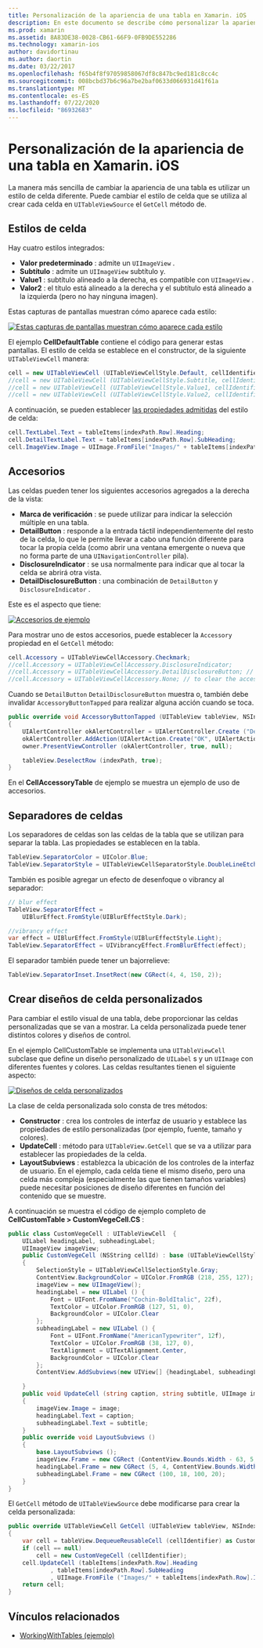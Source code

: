 ```yaml
---
title: Personalización de la apariencia de una tabla en Xamarin. iOS
description: En este documento se describe cómo personalizar la apariencia de una tabla en Xamarin. iOS. Describe los estilos de celda, los accesorios, los separadores de celdas y los diseños de celda personalizados.
ms.prod: xamarin
ms.assetid: 8A83DE38-0028-CB61-66F9-0FB9DE552286
ms.technology: xamarin-ios
author: davidortinau
ms.author: daortin
ms.date: 03/22/2017
ms.openlocfilehash: f65b4f8f97059858067df8c847bc9ed181c8cc4c
ms.sourcegitcommit: 008bcbd37b6c96a7be2baf0633d066931d41f61a
ms.translationtype: MT
ms.contentlocale: es-ES
ms.lasthandoff: 07/22/2020
ms.locfileid: "86932683"
---
```

# <a name="customizing-a-tables-appearance-in-xamarinios"></a>Personalización de la apariencia de una tabla en Xamarin. iOS

La manera más sencilla de cambiar la apariencia de una tabla es utilizar un estilo de celda diferente. Puede cambiar el estilo de celda que se utiliza al crear cada celda en `UITableViewSource` el `GetCell` método de.

## <a name="cell-styles"></a>Estilos de celda

Hay cuatro estilos integrados:

- **Valor predeterminado** : admite un `UIImageView` .
- **Subtítulo** : admite un `UIImageView` subtítulo y.
- **Value1** : subtítulo alineado a la derecha, es compatible con `UIImageView` .
- **Valor2** : el título está alineado a la derecha y el subtítulo está alineado a la izquierda (pero no hay ninguna imagen).

Estas capturas de pantallas muestran cómo aparece cada estilo:

 [![Estas capturas de pantallas muestran cómo aparece cada estilo](customizing-table-appearance-images/image7.png)](customizing-table-appearance-images/image7.png#lightbox)

El ejemplo **CellDefaultTable** contiene el código para generar estas pantallas. El estilo de celda se establece en el constructor, de la siguiente `UITableViewCell` manera:

```csharp
cell = new UITableViewCell (UITableViewCellStyle.Default, cellIdentifier);
//cell = new UITableViewCell (UITableViewCellStyle.Subtitle, cellIdentifier);
//cell = new UITableViewCell (UITableViewCellStyle.Value1, cellIdentifier);
//cell = new UITableViewCell (UITableViewCellStyle.Value2, cellIdentifier);
```

A continuación, se pueden establecer [las propiedades admitidas](xref:UIKit.UITableViewCell) del estilo de celda:

```csharp
cell.TextLabel.Text = tableItems[indexPath.Row].Heading;
cell.DetailTextLabel.Text = tableItems[indexPath.Row].SubHeading;
cell.ImageView.Image = UIImage.FromFile("Images/" + tableItems[indexPath.Row].ImageName); // don't use for Value2
```

## <a name="accessories"></a>Accesorios

Las celdas pueden tener los siguientes accesorios agregados a la derecha de la vista:

- **Marca de verificación** : se puede utilizar para indicar la selección múltiple en una tabla.
- **DetailButton** : responde a la entrada táctil independientemente del resto de la celda, lo que le permite llevar a cabo una función diferente para tocar la propia celda (como abrir una ventana emergente o nueva que no forma parte de una `UINavigationController` pila).
- **DisclosureIndicator** : se usa normalmente para indicar que al tocar la celda se abrirá otra vista.
- **DetailDisclosureButton** : una combinación de `DetailButton` y `DisclosureIndicator` .

Este es el aspecto que tiene:

 [![Accesorios de ejemplo](customizing-table-appearance-images/image8.png)](customizing-table-appearance-images/image8.png#lightbox)

Para mostrar uno de estos accesorios, puede establecer la `Accessory` propiedad en el `GetCell` método:

```csharp
cell.Accessory = UITableViewCellAccessory.Checkmark;
//cell.Accessory = UITableViewCellAccessory.DisclosureIndicator;
//cell.Accessory = UITableViewCellAccessory.DetailDisclosureButton; // implement AccessoryButtonTapped
//cell.Accessory = UITableViewCellAccessory.None; // to clear the accessory
```

Cuando se `DetailButton` `DetailDisclosureButton` muestra o, también debe invalidar `AccessoryButtonTapped` para realizar alguna acción cuando se toca.

```csharp
public override void AccessoryButtonTapped (UITableView tableView, NSIndexPath indexPath)
{
    UIAlertController okAlertController = UIAlertController.Create ("DetailDisclosureButton Touched", tableItems[indexPath.Row].Heading, UIAlertControllerStyle.Alert);
    okAlertController.AddAction(UIAlertAction.Create("OK", UIAlertActionStyle.Default, null));
    owner.PresentViewController (okAlertController, true, null);

    tableView.DeselectRow (indexPath, true);
}
```

En el **CellAccessoryTable** de ejemplo se muestra un ejemplo de uso de accesorios.

## <a name="cell-separators"></a>Separadores de celdas

Los separadores de celdas son las celdas de la tabla que se utilizan para separar la tabla. Las propiedades se establecen en la tabla.

```csharp
TableView.SeparatorColor = UIColor.Blue;
TableView.SeparatorStyle = UITableViewCellSeparatorStyle.DoubleLineEtched;
```

También es posible agregar un efecto de desenfoque o vibrancy al separador:

```csharp
// blur effect
TableView.SeparatorEffect =
    UIBlurEffect.FromStyle(UIBlurEffectStyle.Dark);

//vibrancy effect
var effect = UIBlurEffect.FromStyle(UIBlurEffectStyle.Light);
TableView.SeparatorEffect = UIVibrancyEffect.FromBlurEffect(effect);
```

El separador también puede tener un bajorrelieve:

```csharp
TableView.SeparatorInset.InsetRect(new CGRect(4, 4, 150, 2));
```

## <a name="creating-custom-cell-layouts"></a>Crear diseños de celda personalizados

Para cambiar el estilo visual de una tabla, debe proporcionar las celdas personalizadas que se van a mostrar. La celda personalizada puede tener distintos colores y diseños de control.

En el ejemplo CellCustomTable se implementa una `UITableViewCell` subclase que define un diseño personalizado de `UILabel` s y un `UIImage` con diferentes fuentes y colores. Las celdas resultantes tienen el siguiente aspecto:

 [![Diseños de celda personalizados](customizing-table-appearance-images/image9.png)](customizing-table-appearance-images/image9.png#lightbox)

La clase de celda personalizada solo consta de tres métodos:

- **Constructor** : crea los controles de interfaz de usuario y establece las propiedades de estilo personalizadas (por ejemplo, fuente, tamaño y colores).
- **UpdateCell** : método para `UITableView.GetCell` que se va a utilizar para establecer las propiedades de la celda.
- **LayoutSubviews** : establezca la ubicación de los controles de la interfaz de usuario. En el ejemplo, cada celda tiene el mismo diseño, pero una celda más compleja (especialmente las que tienen tamaños variables) puede necesitar posiciones de diseño diferentes en función del contenido que se muestre.

A continuación se muestra el código de ejemplo completo de **CellCustomTable > CustomVegeCell.CS** :

```csharp
public class CustomVegeCell : UITableViewCell  {
    UILabel headingLabel, subheadingLabel;
    UIImageView imageView;
    public CustomVegeCell (NSString cellId) : base (UITableViewCellStyle.Default, cellId)
    {
        SelectionStyle = UITableViewCellSelectionStyle.Gray;
        ContentView.BackgroundColor = UIColor.FromRGB (218, 255, 127);
        imageView = new UIImageView();
        headingLabel = new UILabel () {
            Font = UIFont.FromName("Cochin-BoldItalic", 22f),
            TextColor = UIColor.FromRGB (127, 51, 0),
            BackgroundColor = UIColor.Clear
        };
        subheadingLabel = new UILabel () {
            Font = UIFont.FromName("AmericanTypewriter", 12f),
            TextColor = UIColor.FromRGB (38, 127, 0),
            TextAlignment = UITextAlignment.Center,
            BackgroundColor = UIColor.Clear
        };
        ContentView.AddSubviews(new UIView[] {headingLabel, subheadingLabel, imageView});

    }
    public void UpdateCell (string caption, string subtitle, UIImage image)
    {
        imageView.Image = image;
        headingLabel.Text = caption;
        subheadingLabel.Text = subtitle;
    }
    public override void LayoutSubviews ()
    {
        base.LayoutSubviews ();
        imageView.Frame = new CGRect (ContentView.Bounds.Width - 63, 5, 33, 33);
        headingLabel.Frame = new CGRect (5, 4, ContentView.Bounds.Width - 63, 25);
        subheadingLabel.Frame = new CGRect (100, 18, 100, 20);
    }
}
```

El `GetCell` método de `UITableViewSource` debe modificarse para crear la celda personalizada:

```csharp
public override UITableViewCell GetCell (UITableView tableView, NSIndexPath indexPath)
{
    var cell = tableView.DequeueReusableCell (cellIdentifier) as CustomVegeCell;
    if (cell == null)
        cell = new CustomVegeCell (cellIdentifier);
    cell.UpdateCell (tableItems[indexPath.Row].Heading
            , tableItems[indexPath.Row].SubHeading
            , UIImage.FromFile ("Images/" + tableItems[indexPath.Row].ImageName) );
    return cell;
}
```

## <a name="related-links"></a>Vínculos relacionados

- [WorkingWithTables (ejemplo)](https://docs.microsoft.com/samples/xamarin/ios-samples/workingwithtables)
